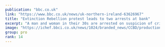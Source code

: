 ```yaml
---
publication: "bbc.co.uk"
link: "https://www.bbc.co.uk/news/uk-northern-ireland-63626967"
title: "Extinction Rebellion protest leads to two arrests at bank"
excerpt: "A man and woman in their 30s are arrested on suspicion of criminal damage and disorderly behaviour."
image: "https://ichef.bbci.co.uk/news/1024/branded_news/CCBD/production/_127631425_barclayspaint.jpg"
group: pro
rank: 14
---
```


